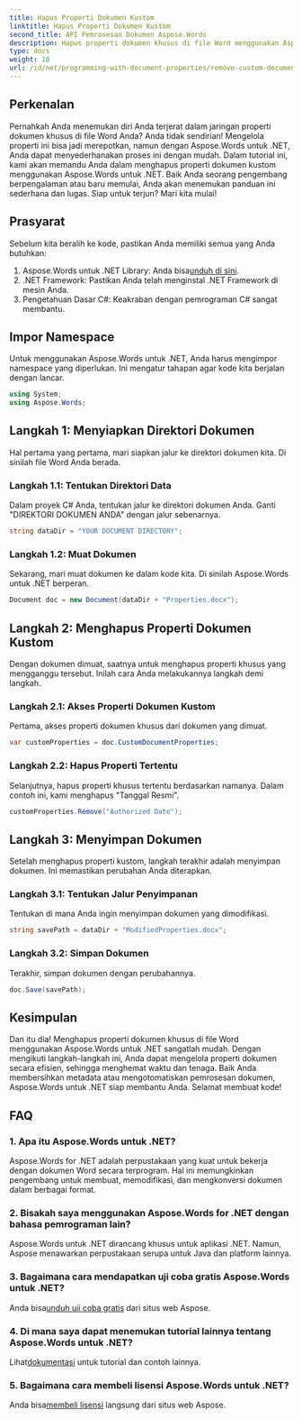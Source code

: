 ```yaml
---
title: Hapus Properti Dokumen Kustom
linktitle: Hapus Properti Dokumen Kustom
second_title: API Pemrosesan Dokumen Aspose.Words
description: Hapus properti dokumen khusus di file Word menggunakan Aspose.Words untuk .NET. Ikuti panduan langkah demi langkah kami untuk solusi cepat dan mudah. Sempurna untuk pengembang.
type: docs
weight: 10
url: /id/net/programming-with-document-properties/remove-custom-document-properties/
---
```

## Perkenalan

Pernahkah Anda menemukan diri Anda terjerat dalam jaringan properti dokumen khusus di file Word Anda? Anda tidak sendirian! Mengelola properti ini bisa jadi merepotkan, namun dengan Aspose.Words untuk .NET, Anda dapat menyederhanakan proses ini dengan mudah. Dalam tutorial ini, kami akan memandu Anda dalam menghapus properti dokumen kustom menggunakan Aspose.Words untuk .NET. Baik Anda seorang pengembang berpengalaman atau baru memulai, Anda akan menemukan panduan ini sederhana dan lugas. Siap untuk terjun? Mari kita mulai!

## Prasyarat

Sebelum kita beralih ke kode, pastikan Anda memiliki semua yang Anda butuhkan:

1.  Aspose.Words untuk .NET Library: Anda bisa[unduh di sini](https://releases.aspose.com/words/net/).
2. .NET Framework: Pastikan Anda telah menginstal .NET Framework di mesin Anda.
3. Pengetahuan Dasar C#: Keakraban dengan pemrograman C# sangat membantu.

## Impor Namespace

Untuk menggunakan Aspose.Words untuk .NET, Anda harus mengimpor namespace yang diperlukan. Ini mengatur tahapan agar kode kita berjalan dengan lancar.

```csharp
using System;
using Aspose.Words;
```

## Langkah 1: Menyiapkan Direktori Dokumen

Hal pertama yang pertama, mari siapkan jalur ke direktori dokumen kita. Di sinilah file Word Anda berada.

### Langkah 1.1: Tentukan Direktori Data

Dalam proyek C# Anda, tentukan jalur ke direktori dokumen Anda. Ganti "DIREKTORI DOKUMEN ANDA" dengan jalur sebenarnya.

```csharp
string dataDir = "YOUR DOCUMENT DIRECTORY";
```

### Langkah 1.2: Muat Dokumen

Sekarang, mari muat dokumen ke dalam kode kita. Di sinilah Aspose.Words untuk .NET berperan.

```csharp
Document doc = new Document(dataDir + "Properties.docx");
```

## Langkah 2: Menghapus Properti Dokumen Kustom

Dengan dokumen dimuat, saatnya untuk menghapus properti khusus yang mengganggu tersebut. Inilah cara Anda melakukannya langkah demi langkah.

### Langkah 2.1: Akses Properti Dokumen Kustom

Pertama, akses properti dokumen khusus dari dokumen yang dimuat.

```csharp
var customProperties = doc.CustomDocumentProperties;
```

### Langkah 2.2: Hapus Properti Tertentu

Selanjutnya, hapus properti khusus tertentu berdasarkan namanya. Dalam contoh ini, kami menghapus "Tanggal Resmi".

```csharp
customProperties.Remove("Authorized Date");
```

## Langkah 3: Menyimpan Dokumen

Setelah menghapus properti kustom, langkah terakhir adalah menyimpan dokumen. Ini memastikan perubahan Anda diterapkan.

### Langkah 3.1: Tentukan Jalur Penyimpanan

Tentukan di mana Anda ingin menyimpan dokumen yang dimodifikasi.

```csharp
string savePath = dataDir + "ModifiedProperties.docx";
```

### Langkah 3.2: Simpan Dokumen

Terakhir, simpan dokumen dengan perubahannya.

```csharp
doc.Save(savePath);
```

## Kesimpulan

Dan itu dia! Menghapus properti dokumen khusus di file Word menggunakan Aspose.Words untuk .NET sangatlah mudah. Dengan mengikuti langkah-langkah ini, Anda dapat mengelola properti dokumen secara efisien, sehingga menghemat waktu dan tenaga. Baik Anda membersihkan metadata atau mengotomatiskan pemrosesan dokumen, Aspose.Words untuk .NET siap membantu Anda. Selamat membuat kode!

## FAQ

### 1. Apa itu Aspose.Words untuk .NET?
Aspose.Words for .NET adalah perpustakaan yang kuat untuk bekerja dengan dokumen Word secara terprogram. Hal ini memungkinkan pengembang untuk membuat, memodifikasi, dan mengkonversi dokumen dalam berbagai format.

### 2. Bisakah saya menggunakan Aspose.Words for .NET dengan bahasa pemrograman lain?
Aspose.Words untuk .NET dirancang khusus untuk aplikasi .NET. Namun, Aspose menawarkan perpustakaan serupa untuk Java dan platform lainnya.

### 3. Bagaimana cara mendapatkan uji coba gratis Aspose.Words untuk .NET?
 Anda bisa[unduh uji coba gratis](https://releases.aspose.com/) dari situs web Aspose.

### 4. Di mana saya dapat menemukan tutorial lainnya tentang Aspose.Words untuk .NET?
 Lihat[dokumentasi](https://reference.aspose.com/words/net/) untuk tutorial dan contoh lainnya.

### 5. Bagaimana cara membeli lisensi Aspose.Words untuk .NET?
 Anda bisa[membeli lisensi](https://purchase.aspose.com/buy) langsung dari situs web Aspose.